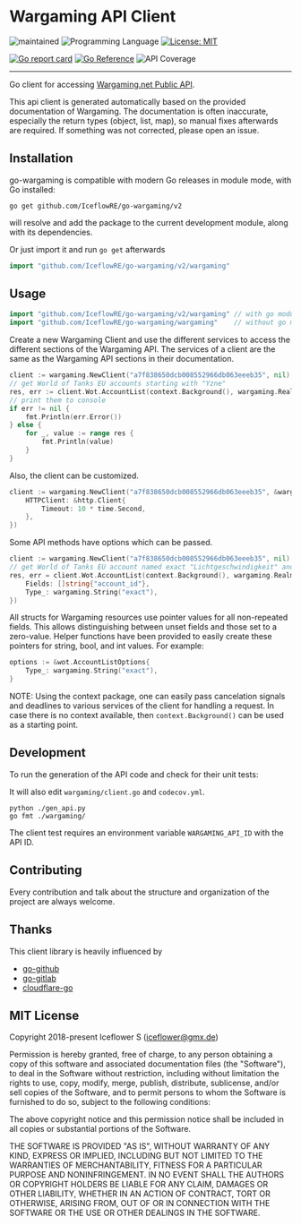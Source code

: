 # Wargaming API Client
![maintained](https://img.shields.io/badge/maintained-yes-brightgreen.svg)
![Programming Language](https://img.shields.io/badge/language-Go-orange.svg)
[![License: MIT](https://img.shields.io/badge/License-MIT-blue.svg)](https://github.com/IceflowRE/go-wargaming/blob/master/LICENSE.md)

[![Go report card](https://goreportcard.com/badge/github.com/IceflowRE/go-wargaming)](https://goreportcard.com/report/github.com/IceflowRE/go-wargaming)
[![Go Reference](https://pkg.go.dev/badge/github.com/IceflowRE/go-wargaming.svg)](https://pkg.go.dev/github.com/IceflowRE/go-wargaming)
![API Coverage](https://img.shields.io/badge/API%20coverage-188%20%2F%20188-green.svg)

---

Go client for accessing [Wargaming.net Public API](https://developers.wargaming.net/documentation/guide/getting-started/).

This api client is generated automatically based on the provided documentation of Wargaming.
The documentation is often inaccurate, especially the return types (object, list, map), so manual fixes afterwards are required. If something was not corrected, please open an issue.

## Installation

go-wargaming is compatible with modern Go releases in module mode, with Go installed:

```shell
go get github.com/IceflowRE/go-wargaming/v2
```

will resolve and add the package to the current development module, along with its dependencies.

Or just import it and run `go get` afterwards

```go
import "github.com/IceflowRE/go-wargaming/v2/wargaming"
```

## Usage

```go
import "github.com/IceflowRE/go-wargaming/v2/wargaming" // with go modules
import "github.com/IceflowRE/go-wargaming/wargaming"    // without go modules
```

Create a new Wargaming Client and use the different services to access the different sections of the Wargaming API.
The services of a client are the same as the Wargaming API sections in their documentation.
```go
client := wargaming.NewClient("a7f838650dcb008552966db063eeeb35", nil)
// get World of Tanks EU accounts starting with "Yzne"
res, err := client.Wot.AccountList(context.Background(), wargaming.RealmEu, "Yzne", nil)
// print them to console
if err != nil {
	fmt.Println(err.Error())
} else {
	for _, value := range res {
		fmt.Println(value)
	}
}
```

Also, the client can be customized.
```go
client := wargaming.NewClient("a7f838650dcb008552966db063eeeb35", &wargaming.ClientOptions{
	HTTPClient: &http.Client{
		Timeout: 10 * time.Second,
	},
})
```

Some API methods have options which can be passed.
```go
client := wargaming.NewClient("a7f838650dcb008552966db063eeeb35", nil)
// get World of Tanks EU account named exact "Lichtgeschwindigkeit" and return only the 'account_id' field
res, err = client.Wot.AccountList(context.Background(), wargaming.RealmEu, "Lichtgeschwindigkeit", &wot.AccountListOptions{
	Fields: []string{"account_id"},
	Type_: wargaming.String("exact"),
})
```

All structs for Wargaming resources use pointer values for all non-repeated fields. This allows distinguishing between unset fields and those set to a zero-value. Helper functions have been provided to easily create these pointers for string, bool, and int values. For example:
```go
options := &wot.AccountListOptions{
	Type_: wargaming.String("exact"),
}
```

NOTE: Using the context package, one can easily pass cancelation signals and deadlines to various services of the client for handling a request. In case there is no context available, then `context.Background()` can be used as a starting point.

## Development

To run the generation of the API code and check for their unit tests:

It will also edit `wargaming/client.go` and `codecov.yml`.

```shell
python ./gen_api.py
go fmt ./wargaming/
```

The client test requires an environment variable `WARGAMING_API_ID` with the API ID.

## Contributing

Every contribution and talk about the structure and organization of the project are always welcome.

## Thanks

This client library is heavily influenced by

- [go-github](https://github.com/google/go-github)
- [go-gitlab](https://github.com/xanzy/go-gitlab)
- [cloudflare-go](https://github.com/cloudflare/cloudflare-go)

## MIT License

Copyright 2018-present Iceflower S (iceflower@gmx.de)

Permission is hereby granted, free of charge, to any person obtaining a copy of this software and associated documentation files (the "Software"), to deal in the Software without restriction, including without limitation the rights to use, copy, modify, merge, publish, distribute, sublicense, and/or sell copies of the Software, and to permit persons to whom the Software is furnished to do so, subject to the following conditions:

The above copyright notice and this permission notice shall be included in all copies or substantial portions of the Software.

THE SOFTWARE IS PROVIDED "AS IS", WITHOUT WARRANTY OF ANY KIND, EXPRESS OR IMPLIED, INCLUDING BUT NOT LIMITED TO THE WARRANTIES OF MERCHANTABILITY, FITNESS FOR A PARTICULAR PURPOSE AND NONINFRINGEMENT. IN NO EVENT SHALL THE AUTHORS OR COPYRIGHT HOLDERS BE LIABLE FOR ANY CLAIM, DAMAGES OR OTHER LIABILITY, WHETHER IN AN ACTION OF CONTRACT, TORT OR OTHERWISE, ARISING FROM, OUT OF OR IN CONNECTION WITH THE SOFTWARE OR THE USE OR OTHER DEALINGS IN THE SOFTWARE.